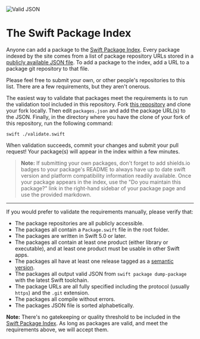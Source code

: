 ![Valid JSON](https://github.com/SwiftPackageIndex/PackageList/workflows/Valid%20JSON/badge.svg)

# The Swift Package Index

Anyone can add a package to the [Swift Package Index](https://swiftpackageindex.com). Every package indexed by the site comes from a list of package repository URLs stored in a [publicly available JSON file](https://github.com/SwiftPackageIndex/PackageList/blob/main/packages.json). To add a package to the index, add a URL to a package git repository to that file.

Please feel free to submit your own, or other people's repositories to this list. There are a few requirements, but they aren't onerous.

The easiest way to validate that packages meet the requirements is to run the validation tool included in this repository. Fork [this repository](https://github.com/SwiftPackageIndex/PackageList/) and clone your fork locally. Then edit `packages.json` and add the package URL(s) to the JSON. Finally, in the directory where you have the clone of your fork of this repository, run the following command:

```shell
swift ./validate.swift
```

When validation succeeds, commit your changes and submit your pull request! Your package(s) will appear in the index within a few minutes.

> **Note:** If submitting your own packages, don't forget to add shields.io badges to your package's README to always have up to date swift version and platform compatibility information readily available. Once your package appears in the index, use the "Do you maintain this package?" link in the right-hand sidebar of your package page and use the provided markdown.

---

If you would prefer to validate the requirements manually, please verify that:

- The package repositories are all publicly accessible.
- The packages all contain a `Package.swift` file in the root folder.
- The packages are written in Swift 5.0 or later.
- The packages all contain at least one product (either library or executable), and at least one product must be usable in other Swift apps.
- The packages all have at least one release tagged as a [semantic version](https://semver.org/).
- The packages all output valid JSON from `swift package dump-package` with the latest Swift toolchain.
- The package URLs are all fully specified including the protocol (usually `https`) and the `.git` extension.
- The packages all compile without errors.
- The packages JSON file is sorted alphabetically.

**Note:** There's no gatekeeping or quality threshold to be included in the [Swift Package Index](https://swiftpackageindex.com). As long as packages are valid, and meet the requirements above, we will accept them.
